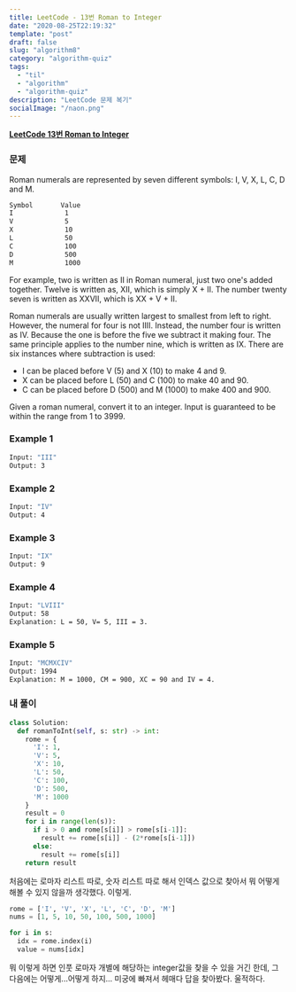 ```yaml
---
title: LeetCode - 13번 Roman to Integer
date: "2020-08-25T22:19:32"
template: "post"
draft: false
slug: "algorithm8"
category: "algorithm-quiz"
tags:
  - "til"
  - "algorithm"
  - "algorithm-quiz"
description: "LeetCode 문제 복기"
socialImage: "/naon.png"
---
```


**[LeetCode 13번 Roman to Integer](https://leetcode.com/problems/roman-to-integer/)**

### 문제
Roman numerals are represented by seven different symbols: I, V, X, L, C, D and M.

```bash
Symbol       Value
I             1
V             5
X             10
L             50
C             100
D             500
M             1000
```
For example, two is written as II in Roman numeral, just two one's added together. Twelve is written as, XII, which is simply X + II. The number twenty seven is written as XXVII, which is XX + V + II.

Roman numerals are usually written largest to smallest from left to right. However, the numeral for four is not IIII. Instead, the number four is written as IV. Because the one is before the five we subtract it making four. The same principle applies to the number nine, which is written as IX. There are six instances where subtraction is used:

- I can be placed before V (5) and X (10) to make 4 and 9. 
- X can be placed before L (50) and C (100) to make 40 and 90. 
- C can be placed before D (500) and M (1000) to make 400 and 900.

Given a roman numeral, convert it to an integer. Input is guaranteed to be within the range from 1 to 3999.

### Example 1
```bash
Input: "III"
Output: 3
```

### Example 2
```bash
Input: "IV"
Output: 4
```

### Example 3
```bash
Input: "IX"
Output: 9
```

### Example 4
```bash
Input: "LVIII"
Output: 58
Explanation: L = 50, V= 5, III = 3.
```

### Example 5
```bash
Input: "MCMXCIV"
Output: 1994
Explanation: M = 1000, CM = 900, XC = 90 and IV = 4.
```

### 내 풀이
```python
class Solution:
  def romanToInt(self, s: str) -> int:
    rome = {
      'I': 1,
      'V': 5,
      'X': 10,
      'L': 50,
      'C': 100,
      'D': 500,
      'M': 1000
    }
    result = 0
    for i in range(len(s)):
      if i > 0 and rome[s[i]] > rome[s[i-1]]:
        result += rome[s[i]] - (2*rome[s[i-1]])
      else:
        result += rome[s[i]]
    return result
```

처음에는 로마자 리스트 따로, 숫자 리스트 따로 해서 인덱스 값으로 찾아서 뭐 어떻게 해볼 수 있지 않을까 생각했다. 이렇게.

```python
rome = ['I', 'V', 'X', 'L', 'C', 'D', 'M']
nums = [1, 5, 10, 50, 100, 500, 1000]

for i in s:
  idx = rome.index(i)
  value = nums[idx]
```

뭐 이렇게 하면 인풋 로마자 개별에 해당하는 integer값을 찾을 수 있을 거긴 한데, 그 다음에는 어떻게...어떻게 하지... 미궁에 빠져서 헤매다 답을 찾아봤다. 울적하다.
